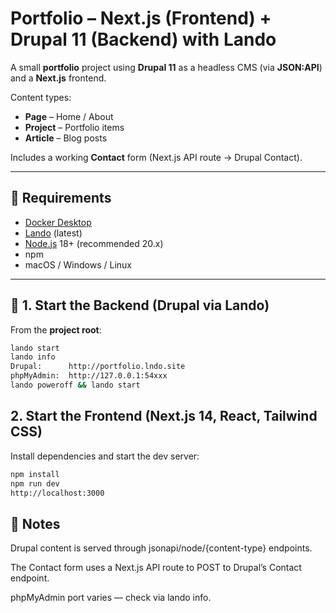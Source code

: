 # Portfolio – Next.js (Frontend) + Drupal 11 (Backend) with Lando

A small **portfolio** project using **Drupal 11** as a headless CMS (via **JSON:API**) and a **Next.js** frontend.

Content types:

- **Page** – Home / About
- **Project** – Portfolio items
- **Article** – Blog posts

Includes a working **Contact** form (Next.js API route → Drupal Contact).

---

## 🧩 Requirements

- [Docker Desktop](https://www.docker.com/products/docker-desktop/)
- [Lando](https://lando.dev/) (latest)
- [Node.js](https://nodejs.org/) 18+ (recommended 20.x)
- npm
- macOS / Windows / Linux

---

## 🚀 1. Start the Backend (Drupal via Lando)

From the **project root**:

```bash
lando start
lando info
Drupal:      http://portfolio.lndo.site
phpMyAdmin:  http://127.0.0.1:54xxx
lando poweroff && lando start
```

## 2. Start the Frontend (Next.js 14, React, Tailwind CSS)

Install dependencies and start the dev server:

```bash
npm install
npm run dev
http://localhost:3000
```

## 📝 Notes

Drupal content is served through jsonapi/node/{content-type} endpoints.

The Contact form uses a Next.js API route to POST to Drupal’s Contact endpoint.

phpMyAdmin port varies — check via lando info.

